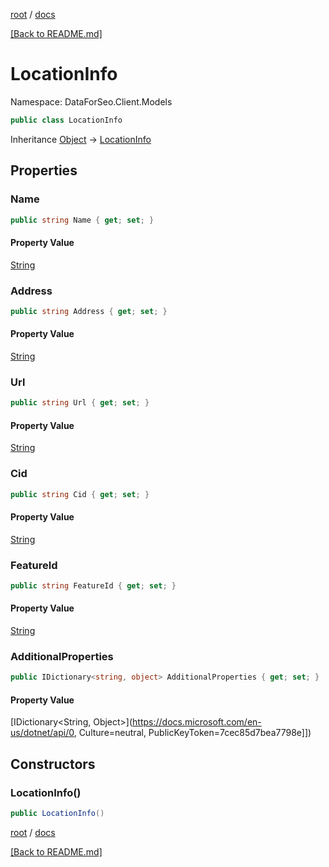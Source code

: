 [root](./../ "root") / [docs](./ "docs")

[[Back to README.md]](./../README.md "[Back to README.md]")

# LocationInfo

Namespace: DataForSeo.Client.Models

```csharp
public class LocationInfo
```

Inheritance [Object](https://docs.microsoft.com/en-us/dotnet/api/Object) → [LocationInfo](./LocationInfo.md)

## Properties

### **Name**

```csharp
public string Name { get; set; }
```

#### Property Value

[String](https://docs.microsoft.com/en-us/dotnet/api/String)<br>

### **Address**

```csharp
public string Address { get; set; }
```

#### Property Value

[String](https://docs.microsoft.com/en-us/dotnet/api/String)<br>

### **Url**

```csharp
public string Url { get; set; }
```

#### Property Value

[String](https://docs.microsoft.com/en-us/dotnet/api/String)<br>

### **Cid**

```csharp
public string Cid { get; set; }
```

#### Property Value

[String](https://docs.microsoft.com/en-us/dotnet/api/String)<br>

### **FeatureId**

```csharp
public string FeatureId { get; set; }
```

#### Property Value

[String](https://docs.microsoft.com/en-us/dotnet/api/String)<br>

### **AdditionalProperties**

```csharp
public IDictionary<string, object> AdditionalProperties { get; set; }
```

#### Property Value

[IDictionary&lt;String, Object&gt;](https://docs.microsoft.com/en-us/dotnet/api/0, Culture=neutral, PublicKeyToken=7cec85d7bea7798e]])<br>

## Constructors

### **LocationInfo()**

```csharp
public LocationInfo()
```

[root](./../ "root") / [docs](./ "docs")

[[Back to README.md]](./../README.md "[Back to README.md]")